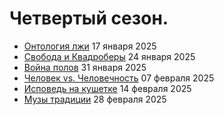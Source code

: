 # Четвертый сезон.

- [Онтология лжи](ontology_of_lies.md) 17 января 2025
- [Свобода и Квадроберы](freedom-and-quadrobers.md) 24 января 2025
- [Война полов](battle_of_the_sexes.md) 31 января 2025
- [Человек vs. Человечность](human_vs_humanity.md) 07 февраля 2025
- [Исповедь на кушетке](confession_on_the_couch.md) 14 февраля 2025
- [Музы традиции](muses_of_tradition.md) 28 февраля 2025
